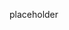 <!-- current link
https://github.com/iulmit/Tidy-web/blob/main/Application/Brave.md
-->


placeholder
